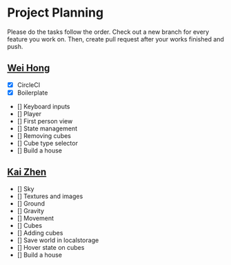 # Project Planning

Please do the tasks follow the order.
Check out a new branch for every feature you work on. Then, create pull request after your works finished and push.

## [Wei Hong](https://github.com/ChangWeiHong)
- [x] CircleCI
- [x] Boilerplate
- [] Keyboard inputs
- [] Player
- [] First person view
- [] State management
- [] Removing cubes
- [] Cube type selector
- [] Build a house

## [Kai Zhen](https://github.com/KaiZhen97)
- [] Sky
- [] Textures and images
- [] Ground
- [] Gravity
- [] Movement
- [] Cubes
- [] Adding cubes
- [] Save world in localstorage
- [] Hover state on cubes
- [] Build a house